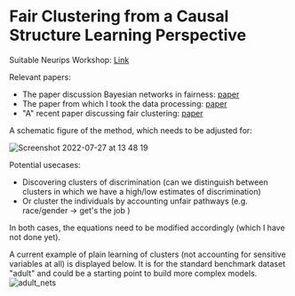 # Fair Clustering from a Causal Structure Learning Perspective

Suitable Neurips Workshop: [Link](https://www.afciworkshop.org/call-for-papers)

Relevant papers: 
- The paper discussion Bayesian networks in fairness: [paper](https://arxiv.org/pdf/1907.06430.pdf)
- The paper from which I took the data processing: [paper](https://ojs.aaai.org/index.php/AAAI/article/view/6565)
- "A" recent paper discussing fair clustering: [paper](https://proceedings.neurips.cc/paper/2019/file/fc192b0c0d270dbf41870a63a8c76c2f-Paper.pdf)

A schematic figure of the method, which needs to be adjusted for:

![Screenshot 2022-07-27 at 13 48 19](https://user-images.githubusercontent.com/38718986/181239603-395c5141-599a-4469-8a61-026550c247fc.png)

Potential usecases: 

- Discovering clusters of discrimination (can we distinguish between clusters in which we have a high/low estimates of discrimination)
- Or cluster the individuals by accounting unfair pathways (e.g. race/gender -> get's the job )

In both cases, the equations need to be modified accordingly (which I have not done yet).

A current example of plain learning of clusters (not accounting for sensitive variables at all) is displayed below. It is for the standard benchmark dataset "adult" and could be a starting point to build more complex models.  
![adult_nets](https://user-images.githubusercontent.com/38718986/181243255-4e7ed988-3a23-4560-b9b2-1f87300ea7ad.png)
